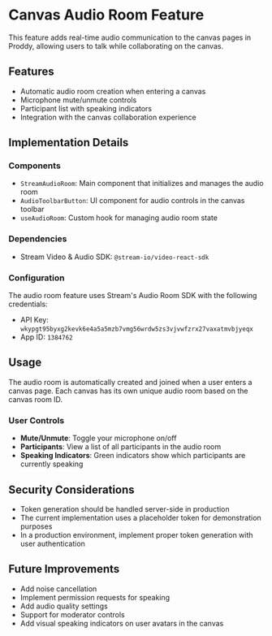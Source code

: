 # Canvas Audio Room Feature

This feature adds real-time audio communication to the canvas pages in Proddy, allowing users to talk while collaborating on the canvas.

## Features

- Automatic audio room creation when entering a canvas
- Microphone mute/unmute controls
- Participant list with speaking indicators
- Integration with the canvas collaboration experience

## Implementation Details

### Components

- `StreamAudioRoom`: Main component that initializes and manages the audio room
- `AudioToolbarButton`: UI component for audio controls in the canvas toolbar
- `useAudioRoom`: Custom hook for managing audio room state

### Dependencies

- Stream Video & Audio SDK: `@stream-io/video-react-sdk`

### Configuration

The audio room feature uses Stream's Audio Room SDK with the following credentials:
- API Key: `wkypgt95byxg2kevk6e4a5a5mzb7vmg56wrdw5zs3vjvwfzrx27vaxatmvbjyeqx`
- App ID: `1384762`

## Usage

The audio room is automatically created and joined when a user enters a canvas page. Each canvas has its own unique audio room based on the canvas room ID.

### User Controls

- **Mute/Unmute**: Toggle your microphone on/off
- **Participants**: View a list of all participants in the audio room
- **Speaking Indicators**: Green indicators show which participants are currently speaking

## Security Considerations

- Token generation should be handled server-side in production
- The current implementation uses a placeholder token for demonstration purposes
- In a production environment, implement proper token generation with user authentication

## Future Improvements

- Add noise cancellation
- Implement permission requests for speaking
- Add audio quality settings
- Support for moderator controls
- Add visual speaking indicators on user avatars in the canvas
